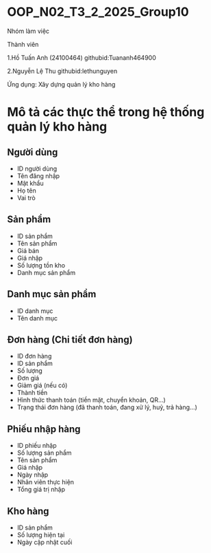 # OOP_N02_T3_2_2025_Group10

Nhóm làm việc

Thành viên

1.Hồ Tuấn Anh (24100464) githubid:Tuananh464900

2.Nguyễn Lệ Thu githubid:lethunguyen

Ứng dụng: Xây dựng quản lý kho hàng


# Mô tả các thực thể trong hệ thống quản lý kho hàng

## Người dùng
- ID người dùng
- Tên đăng nhập
- Mật khẩu
- Họ tên
- Vai trò

## Sản phẩm
- ID sản phẩm
- Tên sản phẩm
- Giá bán
- Giá nhập
- Số lượng tồn kho
- Danh mục sản phẩm

## Danh mục sản phẩm
- ID danh mục
- Tên danh mục

## Đơn hàng (Chi tiết đơn hàng)
- ID đơn hàng
- ID sản phẩm
- Số lượng
- Đơn giá
- Giảm giá (nếu có)
- Thành tiền
- Hình thức thanh toán (tiền mặt, chuyển khoản, QR...)
- Trạng thái đơn hàng (đã thanh toán, đang xử lý, huỷ, trả hàng…)

## Phiếu nhập hàng
- ID phiếu nhập
- Số lượng sản phẩm
- Tên sản phẩm
- Giá nhập
- Ngày nhập
- Nhân viên thực hiện
- Tổng giá trị nhập

## Kho hàng
- ID sản phẩm
- Số lượng hiện tại
- Ngày cập nhật cuối
